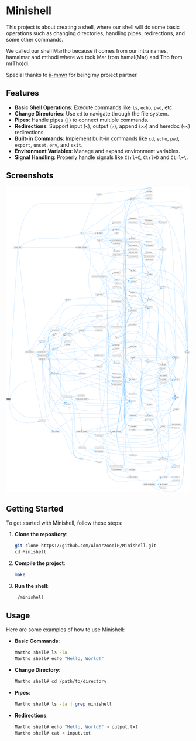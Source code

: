 # Minishell

This project is about creating a shell, where our shell will do some basic operations such as changing directories, handling pipes, redirections, and some other commands.

We called our shell Martho because it comes from our intra names, hamalmar and mthodi where we took Mar from hamal(Mar) and Tho from m(Tho)di.

Special thanks to [ii-mnwr](https://github.com/ii-mnwr) for being my project partner.

## Features

- **Basic Shell Operations**: Execute commands like `ls`, `echo`, `pwd`, etc.
- **Change Directories**: Use `cd` to navigate through the file system.
- **Pipes**: Handle pipes (`|`) to connect multiple commands.
- **Redirections**: Support input (`<`), output (`>`), append (`>>`) and heredoc (`<<`) redirections.
- **Built-in Commands**: Implement built-in commands like `cd`, `echo`, `pwd`, `export`, `unset`, `env`, and `exit`.
- **Environment Variables**: Manage and expand environment variables.
- **Signal Handling**: Properly handle signals like `Ctrl+C`, `Ctrl+D` and `Ctrl+\`.

## Screenshots

![Minishell Screenshot](https://github.com/AlmarzooqiH/Minishell/blob/main/Minishell.png)


## Getting Started

To get started with Minishell, follow these steps:

1. **Clone the repository**:
    ```sh
    git clone https://github.com/AlmarzooqiH/Minishell.git
    cd Minishell
    ```

2. **Compile the project**:
    ```sh
    make
    ```

3. **Run the shell**:
    ```sh
    ./minishell
    ```

## Usage

Here are some examples of how to use Minishell:

- **Basic Commands**:
    ```sh
    Martho shell# ls -la
    Martho shell# echo "Hello, World!"
    ```

- **Change Directory**:
    ```sh
    Martho shell# cd /path/to/directory
    ```

- **Pipes**:
    ```sh
    Martho shell# ls -la | grep minishell
    ```

- **Redirections**:
    ```sh
    Martho shell# echo "Hello, World!" > output.txt
    Martho shell# cat < input.txt
    ```

